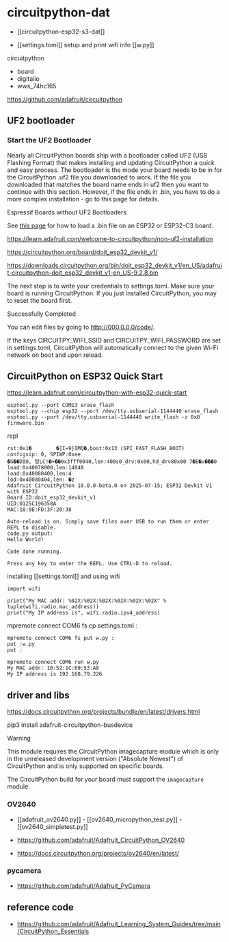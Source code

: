 
# circuitpython-dat

- [[circuitpython-esp32-s3-dat]]

- [[settings.toml]] setup and print wifi info [[w.py]]

circuitpython 
- board
- digitalio
- wws_74hc165


https://github.com/adafruit/circuitpython




## UF2 bootloader 


### Start the UF2 Bootloader

Nearly all CircuitPython boards ship with a bootloader called UF2 (USB Flashing Format) that makes installing and updating CircuitPython a quick and easy process. The bootloader is the mode your board needs to be in for the CircuitPython .uf2 file you downloaded to work. If the file you downloaded that matches the board name ends in uf2 then you want to continue with this section. However, if the file ends in .bin, you have to do a more complex installation - go to this page for details.

Espressif Boards without UF2 Bootloaders

See [this page](https://learn.adafruit.com/circuitpython-with-esp32-quick-start/installing-circuitpython) for how to load a .bin file on an ESP32 or ESP32-C3 board.

https://learn.adafruit.com/welcome-to-circuitpython/non-uf2-installation

https://circuitpython.org/board/doit_esp32_devkit_v1/

https://downloads.circuitpython.org/bin/doit_esp32_devkit_v1/en_US/adafruit-circuitpython-doit_esp32_devkit_v1-en_US-9.2.8.bin

The next step is to write your credentials to settings.toml. Make sure your board is running CircuitPython. If you just installed CircuitPython, you may to reset the board first.

Successfully Completed

You can edit files by going to http://000.0.0.0/code/.

If the keys CIRCUITPY_WIFI_SSID and CIRCUITPY_WIFI_PASSWORD are set in settings.toml, CircuitPython will automatically connect to the given Wi-Fi network on boot and upon reload.

## CircuitPython on ESP32 Quick Start

https://learn.adafruit.com/circuitpython-with-esp32-quick-start

    esptool.py --port COM13 erase_flash
    esptool.py --chip esp32 --port /dev/tty.usbserial-1144440 erase_flash
    esptool.py --port /dev/tty.usbserial-1144440 write_flash -z 0x0 firmware.bin

repl 

    rst:0x1�        �]I=9}IMQ�,boot:0x13 (SPI_FAST_FLASH_BOOT)
    configsip: 0, SPIWP:0xee
    �G��DIO, 덭LC!�+��0x3fff0040,len:400s0_drv:0x00,hd_drv80x00 7�E�v���0
    load:0x40078000,len:14048
    load:0x40080400,len:4
    lod:0x40080404,len: �z
    Adafruit CircuitPython 10.0.0-beta.0 on 2025-07-15; ESP32 Devkit V1 with ESP32
    Board ID:doit_esp32_devkit_v1
    UID:0125C196358A
    MAC:18:0E:FD:3F:20:38

    Auto-reload is on. Simply save files over USB to run them or enter REPL to disable.
    code.py output:
    Hello World!

    Code done running.

    Press any key to enter the REPL. Use CTRL-D to reload.

installing [[settings.toml]] and using wifi 

    import wifi

    print("My MAC addr: %02X:%02X:%02X:%02X:%02X:%02X" % tuple(wifi.radio.mac_address))
    print("My IP address is", wifi.radio.ipv4_address)


mpremote connect COM6 fs cp settings.toml :

    mpremote connect COM6 fs put w.py :                
    put :w.py
    put :

    mpremote connect COM6 run w.py     
    My MAC addr: 10:52:1C:69:53:A8
    My IP address is 192.168.79.226


## driver and libs 

https://docs.circuitpython.org/projects/bundle/en/latest/drivers.html

pip3 install adafruit-circuitpython-busdevice

Warning

This module requires the CircuitPython imagecapture module which is only in the unreleased development version ("Absolute Newest") of CircuitPython and is only supported on specific boards.

The CircuitPython build for your board must support the ``imagecapture`` module.

### OV2640 

- [[adafruit_ov2640.py]] - [[ov2640_micropython_test.py]] - [[ov2640_simpletest.py]]

- https://github.com/adafruit/Adafruit_CircuitPython_OV2640

- https://docs.circuitpython.org/projects/ov2640/en/latest/


### pycamera

- https://github.com/adafruit/Adafruit_PyCamera






## reference code 

- https://github.com/adafruit/Adafruit_Learning_System_Guides/tree/main/CircuitPython_Essentials

